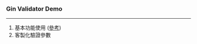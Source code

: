 ### Gin Validator Demo

---

1. 基本功能使用 ([參考](https://blog.logrocket.com/gin-binding-in-go-a-tutorial-with-examples/))
2. 客製化驗證參數
